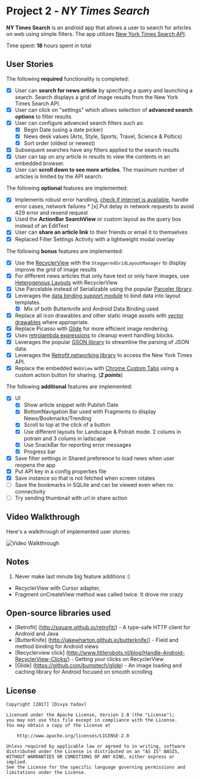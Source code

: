 # Project 2 - *NY Times Search*

**NY Times Search** is an android app that allows a user to search for articles on web using simple filters. The app utilizes [New York Times Search API](http://developer.nytimes.com/docs/read/article_search_api_v2).

Time spent: **18** hours spent in total

## User Stories

The following **required** functionality is completed:

* [x] User can **search for news article** by specifying a query and launching a search. Search displays a grid of image results from the New York Times Search API.
* [x] User can click on "settings" which allows selection of **advanced search options** to filter results
* [x] User can configure advanced search filters such as:
  * [x] Begin Date (using a date picker)
  * [x] News desk values (Arts, Style, Sports, Travel, Science & Poltics)
  * [x] Sort order (oldest or newest)
* [x] Subsequent searches have any filters applied to the search results
* [x] User can tap on any article in results to view the contents in an embedded browser.
* [x] User can **scroll down to see more articles**. The maximum number of articles is limited by the API search.

The following **optional** features are implemented:

* [x] Implements robust error handling, [check if internet is available](http://guides.codepath.com/android/Sending-and-Managing-Network-Requests#checking-for-network-connectivity), handle error cases, network failures
      * [x] Put delay in network requests to avoid 429 error and resend request
* [x] Used the **ActionBar SearchView** or custom layout as the query box instead of an EditText
* [x] User can **share an article link** to their friends or email it to themselves
* [x] Replaced Filter Settings Activity with a lightweight modal overlay

The following **bonus** features are implemented:

* [x] Use the [RecyclerView](http://guides.codepath.com/android/Using-the-RecyclerView) with the `StaggeredGridLayoutManager` to display improve the grid of image results
* [x] For different news articles that only have text or only have images, use [Heterogenous Layouts](http://guides.codepath.com/android/Heterogenous-Layouts-inside-RecyclerView) with RecyclerView
* [x] Use Parcelable instead of Serializable using the popular [Parceler library](http://guides.codepath.com/android/Using-Parceler).
* [x] Leverages the [data binding support module](http://guides.codepath.com/android/Applying-Data-Binding-for-Views) to bind data into layout templates.
    * [x] Mix of both Butterknife and Android Data Binding used
* [x] Replace all icon drawables and other static image assets with [vector drawables](http://guides.codepath.com/android/Drawables#vector-drawables) where appropriate.
* [x] Replace Picasso with [Glide](http://inthecheesefactory.com/blog/get-to-know-glide-recommended-by-google/en) for more efficient image rendering.
* [x] Uses [retrolambda expressions](http://guides.codepath.com/android/Lambda-Expressions) to cleanup event handling blocks.
* [x] Leverages the popular [GSON library](http://guides.codepath.com/android/Using-Android-Async-Http-Client#decoding-with-gson-library) to streamline the parsing of JSON data.
* [x] Leverages the [Retrofit networking library](http://guides.codepath.com/android/Consuming-APIs-with-Retrofit) to access the New York Times API.
* [x] Replace the embedded `WebView` with [Chrome Custom Tabs](http://guides.codepath.com/android/Chrome-Custom-Tabs) using a custom action button for sharing. (_**2 points**_)

The following **additional** features are implemented:

* [x] UI
    * [x] Show article snippet with Publish Date
    * [x] BottomNavigation Bar used with Fragments to display News/Bookmarks/Trending
    * [x] Scroll to top at the click of a button
    * [x] Use different layouts for Landscape & Potrait mode. 2 colums in potrain and 3 colums in ladscape
    * [x] Use SnackBar for reporting error messages
    * [x] Progress bar
* [x] Save filter settings in Shared preference to load news when user reopens the app
* [x] Put API key in a config properties file
* [x] Save instance so that is not fetched when screen rotates
* [ ] Save the bookmarks in SQLite and can be viewed even when no connectivity
* [ ] Try sending thumbnail with url in share action

## Video Walkthrough

Here's a walkthrough of implemented user stories:

<img src='' title='Video Walkthrough' width='' alt='Video Walkthrough' />

## Notes

1. Never make last minute big feature additions :)
 - RecyclerView with Cursor adapter,
 - Fragment onCreateView method was called twice. It drove me crazy

## Open-source libraries used

- [Retrofit] (http://square.github.io/retrofit/) - A type-safe HTTP client for Android and Java
- [ButterKnife] (http://jakewharton.github.io/butterknife/) - Field and method binding for Android views
- [Recyclerview click] (http://www.littlerobots.nl/blog/Handle-Android-RecyclerView-Clicks/) - Getting your clicks on RecyclerView
- [Glide] (https://github.com/bumptech/glide) - An image loading and caching library for Android focused on smooth scrolling

## License

    Copyright [2017] [Divya Yadav]

    Licensed under the Apache License, Version 2.0 (the "License");
    you may not use this file except in compliance with the License.
    You may obtain a copy of the License at

        http://www.apache.org/licenses/LICENSE-2.0

    Unless required by applicable law or agreed to in writing, software
    distributed under the License is distributed on an "AS IS" BASIS,
    WITHOUT WARRANTIES OR CONDITIONS OF ANY KIND, either express or implied.
    See the License for the specific language governing permissions and
    limitations under the License.
